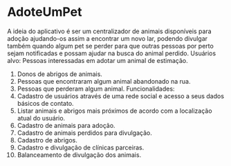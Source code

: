 # AdoteUmPet
A ideia do aplicativo é ser um centralizador de animais disponíveis para adoção ajudando-os assim a encontrar um novo lar, podendo divulgar também quando algum pet se perder para que outras pessoas por perto sejam notificadas e possam ajudar na busca do animal perdido.
Usuários alvo:
Pessoas interessadas em adotar um animal de estimação.
1) Donos de abrigos de animais.
2) Pessoas que encontraram algum animal abandonado na rua.
3) Pessoas que perderam algum animal.
Funcionalidades:
1) Cadastro de usuários através de uma rede social e acesso a seus dados básicos de contato.
2) Listar animais e abrigos mais próximos de acordo com a localização atual do usuário.
3) Cadastro de animais para adoção.
4) Cadastro de animais perdidos para divulgação.
5) Cadastro de abrigos.
6) Cadastro e divulgação de clínicas parceiras.
7) Balanceamento de divulgação dos animais.
